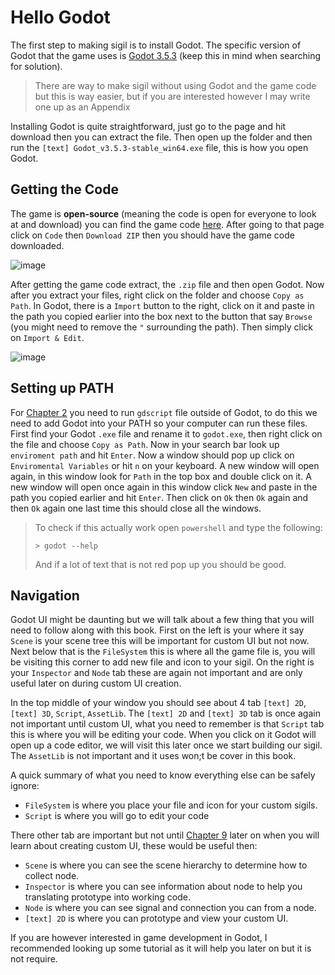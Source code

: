 # Hello Godot

The first step to making sigil is to install Godot. The specific version of Godot that the game uses is [Godot 3.5.3](godotengine.org/download/3.x/) (keep this in mind when searching for solution).

> There are way to make sigil without using Godot and the game code but this is way easier, but if you are interested however I may write one up as an Appendix

Installing Godot is quite straightforward, just go to the page and hit download then you can extract the file. Then open up the folder and then run the `[text] Godot_v3.5.3-stable_win64.exe` file, this is how you open Godot.

## Getting the Code

The game is **open-source** (meaning the code is open for everyone to look at and download) you can find the game code [here](https://github.com/107zxz/inscr-onln). After going to that page click on `Code` then `Download ZIP` then you should have the game code downloaded.

![image](https://github.com/Mouthless-Stoat/sigil101/assets/89868169/52c58fb1-a5f0-4699-885d-cd01c927d93e)

After getting the game code extract, the `.zip` file and then open Godot. Now after you extract your files, right click on the folder and choose `Copy as Path`. In Godot, there is a `Import` button to the right, click on it and paste in the path you copied earlier into the box next to the button that say `Browse` (you might need to remove the `"` surrounding the path). Then simply click on `Import & Edit`.

![image](https://github.com/Mouthless-Stoat/sigil101/assets/89868169/6f83aa31-8826-4437-9dac-ff2ab5b40f41)

## Setting up PATH

For [Chapter 2](../ch02/ch02-hello-programming.md) you need to run `gdscript` file outside of Godot, to do this we need to add Godot into your PATH so your computer can run these files. First find your Godot `.exe` file and rename it to `godot.exe`, then right click on the file and choose `Copy as Path`. Now in your search bar look up `enviroment path` and hit `Enter`. Now a window should pop up click on `Enviromental Variables` or hit `n` on your keyboard. A new window will open again, in this window look for `Path` in the top box and double click on it. A new window will open once again in this window click `New` and paste in the path you copied earlier and hit `Enter`. Then click on `Ok` then `Ok` again and then `Ok` again one last time this should close all the windows.

> To check if this actually work open `powershell` and type the following:
>
> ```pwsh
> > godot --help
> ```
>
> And if a lot of text that is not red pop up you should be good.

## Navigation

Godot UI might be daunting but we will talk about a few thing that you will need to follow along with this book. First on the left is your where it say `Scene` is your scene tree this will be important for custom UI but not now. Next below that is the `FileSystem` this is where all the game file is, you will be visiting this corner to add new file and icon to your sigil. On the right is your `Inspector` and `Node` tab these are again not important and are only useful later on during custom UI creation.

In the top middle of your window you should see about 4 tab `[text] 2D`, `[text] 3D`, `Script`, `AssetLib`. The `[text] 2D` and `[text] 3D` tab is once again not important until custom UI, what you need to remember is that `Script` tab this is where you will be editing your code. When you click on it Godot will open up a code editor, we will visit this later once we start building our sigil. The `AssetLib` is not important and it uses won;t be cover in this book.

A quick summary of what you need to know everything else can be safely ignore:

-   `FileSystem` is where you place your file and icon for your custom sigils.
-   `Script` is where you will go to edit your code

There other tab are important but not until [Chapter 9]() later on when you will learn about creating custom UI, these would be useful then:

-   `Scene` is where you can see the scene hierarchy to determine how to collect node.
-   `Inspector` is where you can see information about node to help you translating prototype into working code.
-   `Node` is where you can see signal and connection you can from a node.
-   `[text] 2D` is where you can prototype and view your custom UI.

If you are however interested in game development in Godot, I recommended looking up some tutorial as it will help you later on but it is not require.
